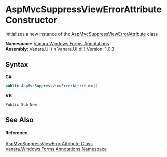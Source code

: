 # AspMvcSuppressViewErrorAttribute Constructor 
 

Initializes a new instance of the <a href="71ce1ae3-378e-929d-fe4b-776e15b7c7dd">AspMvcSuppressViewErrorAttribute</a> class

**Namespace:**&nbsp;<a href="600255aa-5477-7018-00f3-14fce5adebc9">Vanara.Windows.Forms.Annotations</a><br />**Assembly:**&nbsp;Vanara.UI (in Vanara.UI.dll) Version: 1.0.3

## Syntax

**C#**<br />
``` C#
public AspMvcSuppressViewErrorAttribute()
```

**VB**<br />
``` VB
Public Sub New
```


## See Also


#### Reference
<a href="71ce1ae3-378e-929d-fe4b-776e15b7c7dd">AspMvcSuppressViewErrorAttribute Class</a><br /><a href="600255aa-5477-7018-00f3-14fce5adebc9">Vanara.Windows.Forms.Annotations Namespace</a><br />